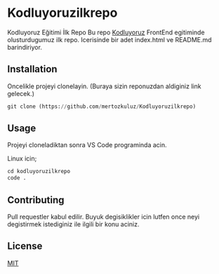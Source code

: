 # Kodluyoruzilkrepo
Kodluyoruz Eğitimi İlk Repo 
Bu repo [Kodluyoruz](https://www.kodluyoruz.org) FrontEnd egitiminde olusturdugumuz ilk repo. Icerisinde bir adet index.html ve README.md barindiriyor. 
## Installation
Oncelikle projeyi clonelayin. (Buraya sizin reponuzdan aldiginiz link gelecek.)
```python
git clone (https://github.com/mertozkuluz/Kodluyoruzilkrepo)
```
## Usage
Projeyi cloneladiktan sonra VS Code programinda acin. 

Linux icin;
```python
cd kodluyoruzilkrepo 
code .
```
## Contributing
Pull requestler kabul edilir. Buyuk degisiklikler icin lutfen once neyi degistirmek istediginiz ile ilgili bir konu aciniz. 
## License
[MIT](https://github.com/mertozkuluz/Kodluyoruzilkrepo?tab=MIT-1-ov-file#)
